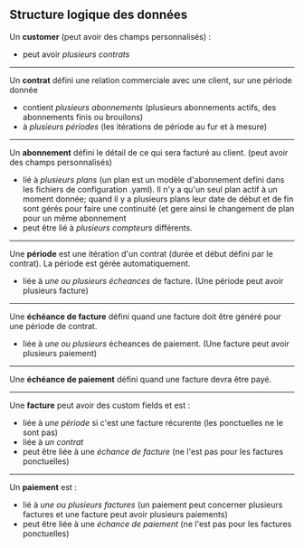 ## Structure logique des données

Un **customer** (peut avoir des champs personnalisés)  :
- peut avoir *plusieurs contrats*
 
---
Un **contrat** défini une relation commerciale avec une client, sur une période donnée
- contient *plusieurs abonnements* (plusieurs abonnements actifs, des abonnements finis ou brouilons) 
- à *plusieurs périodes* (les itérations de période au fur et à mesure)

---
Un **abonnement** défini le détail de ce qui sera facturé au client. (peut avoir des champs personnalisés)
- lié à *plusieurs plans* (un plan est un modèle d'abonnement defini dans les fichiers de configuration .yaml). Il n'y a qu'un seul plan actif à un moment donnée; quand il y a plusieurs plans leur date de début et de fin sont gérés pour faire une continuité (et gere ainsi le changement de plan pour un même abonnement
- peut être lié à *plusieurs compteurs* différents.

---
Une **période** est une itération d'un contrat (durée et début défini par le contrat). La période est gérée automatiquement.
- liée à *une ou plusieurs écheances* de facture. (Une période peut avoir plusieurs facture)

---
Une **échéance de facture** défini quand une facture doit être généré pour une période de contrat.
- liée à *une ou plusieurs* écheances de paiement. (Une facture peut avoir plusieurs paiement)

---
Une **échéance de paiement** défini quand une facture devra être payé.

---
Une **facture** peut avoir des custom fields et est  :
- liée à *une période* si c'est une facture récurente (les ponctuelles ne le sont pas)
- liée à *un contrat* 
- peut être liée à une *échance de facture* (ne l'est pas pour les factures ponctuelles)

---
Un **paiement** est :
- lié à *une ou plusieurs factures* (un paiement peut concerner plusieurs factures et une facture peut avoir plusieurs paiements)
- peut être liée à une *échance de paiement* (ne l'est pas pour les factures ponctuelles)